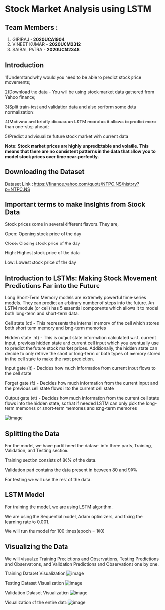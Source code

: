 # Stock Market Analysis using LSTM

## Team Members : 

1) GIRIRAJ - **2020UCA1904**
2) VINEET KUMAR - **2020UCM2312**
3) SAIBAL PATRA - **2020UCM2348**

## Introduction
1)Understand why would you need to be able to predict stock price movements;

2)Download the data - You will be using stock market data gathered from Yahoo finance;

3)Split train-test and validation data and also perform some data normalization;

4)Motivate and briefly discuss an LSTM model as it allows to predict more than one-step ahead;

5)Predict and visualize future stock market with current data


**Note: Stock market prices are highly unpredictable and volatile. This means that there are no consistent patterns in the data that allow you to model stock prices over time near-perfectly.**


## Downloading the Dataset
Dataset Link : https://finance.yahoo.com/quote/NTPC.NS/history?p=NTPC.NS


## Important terms to make insights from Stock Data

Stock prices come in several different flavors. They are,

Open: Opening stock price of the day

Close: Closing stock price of the day

High: Highest stock price of the data

Low: Lowest stock price of the day

## Introduction to LSTMs: Making Stock Movement Predictions Far into the Future

Long Short-Term Memory models are extremely powerful time-series models. They can predict an arbitrary number of steps into the future. An LSTM module (or cell) has 5 essential components which allows it to model both long-term and short-term data.

Cell state (ct) - This represents the internal memory of the cell which stores both short term memory and long-term memories

Hidden state (ht) - This is output state information calculated w.r.t. current input, previous hidden state and current cell input which you eventually use to predict the future stock market prices. Additionally, the hidden state can decide to only retrive the short or long-term or both types of memory stored in the cell state to make the next prediction.

Input gate (it) - Decides how much information from current input flows to the cell state

Forget gate (ft) - Decides how much information from the current input and the previous cell state flows into the current cell state

Output gate (ot) - Decides how much information from the current cell state flows into the hidden state, so that if needed LSTM can only pick the long-term memories or short-term memories and long-term memories

![image](https://user-images.githubusercontent.com/102281722/186481557-6f2553ee-08ea-418c-baa4-5fb49dfae5fd.png)

## Splitting the Data

For the model, we have partitioned the dataset into three parts, Training, Validation, and Testing section.

Training section consists of 80% of the data.

Validation part contains the data present in between 80 and 90%

For testing we will use the rest of the data.

## LSTM Model

For training the model, we are using LSTM algorithm.

We are using the Sequential model, Adam optimizers, and fixing the learning rate to 0.001.

We will run the model for 100 times(epoch = 100)

## Visualizing the Data

We will visualize Training Predictions and Observations, Testing Predictions and Observations, and Validation Predictions and Observations one by one. 

Training Dataset Visualization 
![image](https://user-images.githubusercontent.com/102281722/186483438-329837cf-fdc1-4efd-8228-bca3ac10afa0.png)

Testing Dataset Visualization 
![image](https://user-images.githubusercontent.com/102281722/186483615-fd9233b4-83f5-4fd3-9b64-5cf60bf11359.png)

Validation Dataset Visualization
![image](https://user-images.githubusercontent.com/102281722/186483697-f74be258-1f3f-4ac0-80bf-274ad1a3fcd3.png)

Visualization of the entire data
![image](https://user-images.githubusercontent.com/102281722/186483794-9ccc32e3-ee53-4964-96f4-b2ad26a1e148.png)




